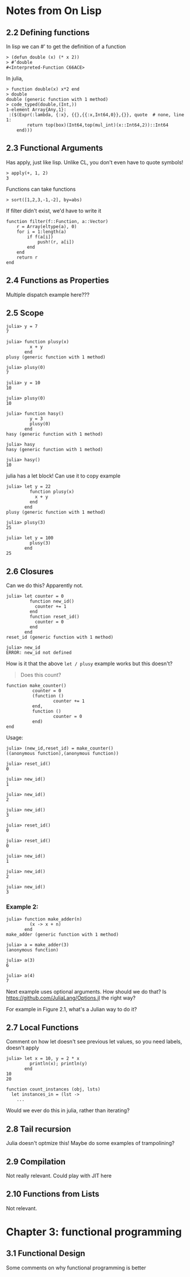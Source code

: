 # Notes from On Lisp

## 2.2 Defining functions
In lisp we can #' to get the definition of a function
~~~
> (defun double (x) (* x 2))
> #’double
#<Interpreted-Function C66ACE>
~~~

In julia,
~~~
> function double(x) x*2 end
> double
double (generic function with 1 method)
> code_typed(double,(Int,))                                                                                                    
1-element Array{Any,1}:
 :($(Expr(:lambda, {:x}, {{},{{:x,Int64,0}},{}}, quote  # none, line 1:
        return top(box)(Int64,top(mul_int)(x::Int64,2))::Int64
    end)))
~~~

## 2.3 Functional Arguments
Has apply, just like lisp. Unlike CL, you don't even have to quote symbols!
~~~
> apply(+, 1, 2)
3
~~~

Functions can take functions
~~~
> sort([1,2,3,-1,-2], by=abs)
~~~

If filter didn't exist, we'd have to write it
~~~
function filter(f::Function, a::Vector)
    r = Array(eltype(a), 0)
    for i = 1:length(a)
        if f(a[i])
            push!(r, a[i])
        end
    end
    return r
end
~~~

## 2.4 Functions as Properties
Multiple dispatch example here???

## 2.5 Scope
~~~
julia> y = 7
7
~~~

~~~
julia> function plusy(x)
         x + y
       end
plusy (generic function with 1 method)

julia> plusy(0)
7

julia> y = 10
10

julia> plusy(0)
10

julia> function hasy()
         y = 3
         plusy(0)
       end
hasy (generic function with 1 method)

julia> hasy
hasy (generic function with 1 method)

julia> hasy()
10
~~~

julia has a let block! Can use it to copy example
~~~
julia> let y = 22
         function plusy(x)
           x + y
         end
       end
plusy (generic function with 1 method)

julia> plusy(3)
25

julia> let y = 100
         plusy(3)
       end
25
~~~

## 2.6 Closures
Can we do this? Apparently not.

~~~
julia> let counter = 0
         function new_id()
           counter += 1
         end
         function reset_id()
           counter = 0
         end
       end
reset_id (generic function with 1 method)

julia> new_id
ERROR: new_id not defined
~~~

How is it that the above `let / plusy` example works but this doesn't?

> Does this count?

~~~
function make_counter()
          counter = 0            
          (function ()
                  counter += 1
          end,               
          function ()
                  counter = 0
          end)
end 

~~~

Usage:

~~~
julia> (new_id,reset_id) = make_counter()
((anonymous function),(anonymous function))

julia> reset_id()
0

julia> new_id()
1

julia> new_id()
2

julia> new_id()
3

julia> reset_id()
0

julia> reset_id()
0

julia> new_id()
1

julia> new_id()
2

julia> new_id()
3

~~~


### Example 2:
~~~
julia> function make_adder(n)
         (x -> x + n)
       end
make_adder (generic function with 1 method)

julia> a = make_adder(3)
(anonymous function)

julia> a(3)
6

julia> a(4)
7
~~~

Next example uses optional arguments. How should we do that? Is https://github.com/JuliaLang/Options.jl the right way?

For example in Figure 2.1, what's a Julian way to do it?

## 2.7 Local Functions

Comment on how let doesn't see previous let values, so you need labels, doesn't apply
~~~
julia> let x = 10, y = 2 * x
         println(x); println(y)
       end
10
20

function count_instances (obj, lsts)
  let instances_in = (lst ->
    ...      
~~~

Would we ever do this in julia, rather than iterating?

## 2.8 Tail recursion

Julia doesn't optmize this! Maybe do some examples of trampolining?

## 2.9 Compilation

Not really relevant. Could play with JIT here

## 2.10 Functions from Lists

Not relevant.

# Chapter 3: functional programming

## 3.1 Functional Design

Some comments on why functional programming is better
